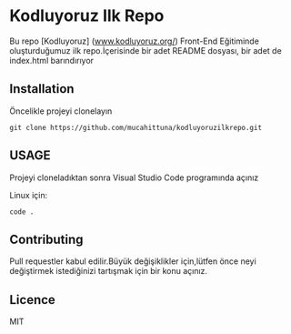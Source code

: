 # Kodluyoruz Ilk Repo
Bu repo [Kodluyoruz] (www.kodluyoruz.org/) Front-End Eğitiminde oluşturduğumuz ilk repo.İçerisinde bir adet README dosyası, bir adet de index.html barındırıyor

## Installation

Öncelikle projeyi clonelayın

`git clone https://github.com/mucahittuna/kodluyoruzilkrepo.git`

## USAGE

Projeyi cloneladıktan sonra Visual Studio Code programında açınız

Linux için:

```cd kodluyoruzilkrepo
code .
```
 

 ## Contributing

 Pull requestler kabul edilir.Büyük değişiklikler için,lütfen önce neyi değiştirmek istediğinizi tartışmak için bir konu açınız.

 ## Licence

 MIT



